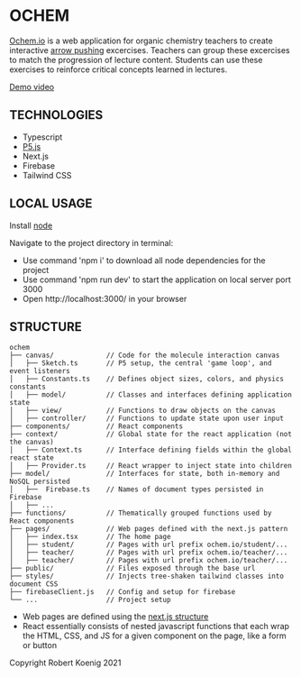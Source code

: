 OCHEM
=======================================================================================

[Ochem.io](ochem.io) is a web application for organic chemistry teachers to create interactive [arrow pushing](https://en.wikipedia.org/wiki/Arrow_pushing) excercises. Teachers can group these excercises to match the progression of lecture content. Students can use these exercises to reinforce critical concepts learned in lectures.

[Demo video](https://www.loom.com/share/f9cb6644afcd4545808693d90757ef1a?t=0)

TECHNOLOGIES
---------------------------------------------------------------------------------------

- Typescript    
- [P5.js](p5js.org)   
- Next.js              
- Firebase              
- Tailwind CSS          


LOCAL USAGE
---------------------------------------------------------------------------------------

Install [node](https://nodejs.org/en/)

Navigate to the project directory in terminal:

- Use command 'npm i' to download all node dependencies for the project
- Use command 'npm run dev' to start the application on local server port 3000
- Open http://localhost:3000/ in your browser


STRUCTURE
---------------------------------------------------------------------------------------

    ochem
    ├── canvas/             // Code for the molecule interaction canvas
    │   ├── Sketch.ts       // P5 setup, the central 'game loop', and event listeners
    │   ├── Constants.ts    // Defines object sizes, colors, and physics constants
    │   ├── model/          // Classes and interfaces defining application state
    │   ├── view/           // Functions to draw objects on the canvas
    │   ├── controller/     // Functions to update state upon user input
    ├── components/         // React components    
    ├── context/            // Global state for the react application (not the canvas)
    │   ├── Context.ts      // Interface defining fields within the global react state
    │   ├── Provider.ts     // React wrapper to inject state into children
    ├── model/              // Interfaces for state, both in-memory and NoSQL persisted
    │   ├──  Firebase.ts    // Names of document types persisted in Firebase
    │   ├── ...
    ├── functions/          // Thematically grouped functions used by React components
    ├── pages/              // Web pages defined with the next.js pattern
    │   ├── index.tsx       // The home page
    │   ├── student/        // Pages with url prefix ochem.io/student/...
    │   ├── teacher/        // Pages with url prefix ochem.io/teacher/...  
    │   ├── teacher/        // Pages with url prefix ochem.io/teacher/...  
    ├── public/             // Files exposed through the base url
    ├── styles/             // Injects tree-shaken tailwind classes into document CSS
    ├── firebaseClient.js   // Config and setup for firebase
    └── ...                 // Project setup


- Web pages are defined using the [next.js structure](https://nextjs.org/docs/basic-features/pages)
- React essentially consists of nested javascript functions that each wrap the HTML, CSS, and JS for a given component on the page, like a form or button


Copyright Robert Koenig 2021
